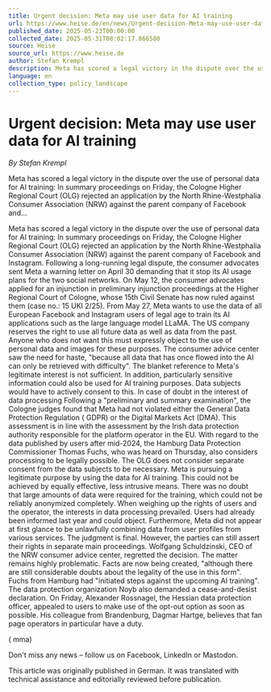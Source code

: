 ```yaml
---
title: Urgent decision: Meta may use user data for AI training
url: https://www.heise.de/en/news/Urgent-decision-Meta-may-use-user-data-for-AI-training-10395290.html
published_date: 2025-05-23T00:00:00
collected_date: 2025-05-31T08:02:17.866580
source: Heise
source_url: https://www.heise.de
author: Stefan Krempl
description: Meta has scored a legal victory in the dispute over the use of personal data for AI training: In summary proceedings on Friday, the Cologne Higher Regional Court (OLG) rejected an application by the North Rhine-Westphalia Consumer Association (NRW) against the parent company of Facebook and...
language: en
collection_type: policy_landscape
---
```


# Urgent decision: Meta may use user data for AI training

*By Stefan Krempl*

Meta has scored a legal victory in the dispute over the use of personal data for AI training: In summary proceedings on Friday, the Cologne Higher Regional Court (OLG) rejected an application by the North Rhine-Westphalia Consumer Association (NRW) against the parent company of Facebook and...

Meta has scored a legal victory in the dispute over the use of personal data for AI training: In summary proceedings on Friday, the Cologne Higher Regional Court (OLG) rejected an application by the North Rhine-Westphalia Consumer Association (NRW) against the parent company of Facebook and Instagram. Following a long-running legal dispute, the consumer advocates sent Meta a warning letter on April 30 demanding that it stop its AI usage plans for the two social networks. On May 12, the consumer advocates applied for an injunction in preliminary injunction proceedings at the Higher Regional Court of Cologne, whose 15th Civil Senate has now ruled against them (case no.: 15 UKl 2/25). 
 From May 27, Meta wants to use the data of all European Facebook and Instagram users of legal age to train its AI applications such as the large language model LLaMA. The US company reserves the right to use all future data as well as data from the past. Anyone who does not want this must expressly object to the use of personal data and images for these purposes. 
 The consumer advice center saw the need for haste, "because all data that has once flowed into the AI can only be retrieved with difficulty". The blanket reference to Meta's legitimate interest is not sufficient. In addition, particularly sensitive information could also be used for AI training purposes. Data subjects would have to actively consent to this. 
 In case of doubt in the interest of data processing 
 Following a "preliminary and summary examination", the Cologne judges found that Meta had not violated either the General Data Protection Regulation ( GDPR) or the Digital Markets Act (DMA). This assessment is in line with the assessment by the Irish data protection authority responsible for the platform operator in the EU. With regard to the data published by users after mid-2024, the Hamburg Data Protection Commissioner Thomas Fuchs, who was heard on Thursday, also considers processing to be legally possible. 
 The OLG does not consider separate consent from the data subjects to be necessary. Meta is pursuing a legitimate purpose by using the data for AI training. This could not be achieved by equally effective, less intrusive means. There was no doubt that large amounts of data were required for the training, which could not be reliably anonymized completely. When weighing up the rights of users and the operator, the interests in data processing prevailed. Users had already been informed last year and could object. Furthermore, Meta did not appear at first glance to be unlawfully combining data from user profiles from various services. 
 The judgment is final. However, the parties can still assert their rights in separate main proceedings. Wolfgang Schuldzinski, CEO of the NRW consumer advice center, regretted the decision. The matter remains highly problematic. Facts are now being created, "although there are still considerable doubts about the legality of the use in this form". Fuchs from Hamburg had "initiated steps against the upcoming AI training". The data protection organization Noyb also demanded a cease-and-desist declaration. On Friday, Alexander Rossnagel, the Hessian data protection officer, appealed to users to make use of the opt-out option as soon as possible. His colleague from Brandenburg, Dagmar Hartge, believes that fan page operators in particular have a duty. 
 
 ( mma)

Don't miss any news – follow us on
 Facebook,
 LinkedIn or
 Mastodon.

This article was originally published in
 German.
It was translated with technical assistance and editorially reviewed before publication.